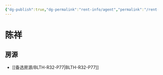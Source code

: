 ```yaml
---
{"dg-publish":true,"dg-permalink":"rent-info/agent","permalink":"/rent-info/agent/"}
---
```



# 陈祥

## 房源

- [[备选房源/BLTH-R32-P77\|BLTH-R32-P77]]


